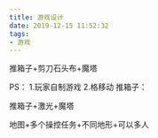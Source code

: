 ```yaml
---
title: 游戏设计
date: 2019-12-15 11:52:32
tags:
- 游戏
---
```

推箱子+剪刀石头布+魔塔

PS：
1.玩家自制游戏
2.格移动
推箱子：

推箱子+激光+魔塔

地图+多个操控任务+不同地形+可以多人


